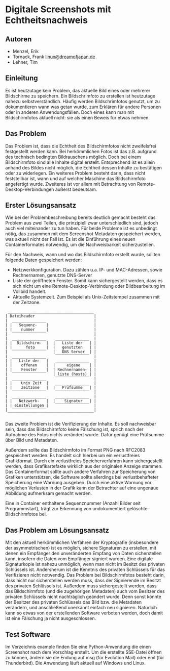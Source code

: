 # Digitale Screenshots mit Echtheitsnachweis



## Autoren
* Menzel, Erik
* Tornack, Frank <linux@dreamofjapan.de>
* Lehner, Tim

## Einleitung
Es ist heutzutage kein Problem, das aktuelle Bild eines oder mehrerer Bildschirme zu speichern. 
Ein Bildschrimfoto zu erstellen ist heutzutage nahezu selbstverständlich. Häufig werden Bildschrimfotos genutzt, 
um zu dokumentieren wann was getan wurde, zum Erklären für andere Personen oder in anderen Anwendungsfällen. 
Doch eines kann man mit Bildschirmfotos aktuell nicht: sie als einen Beweis für etwas nehmen.

## Das Problem
Das Problem ist, dass die Echtheit des Bildschirmfotos nicht zweifelsfrei festgestellt werden kann. Bei herkömmlichen Fotos ist das z.B. aufgrund des technisch bedingten Bildrauschens möglich.
Doch bei einem Bildschirmfoto sind alle Inhalte digital erstellt. Entsprechend ist es allein anhand des Bildes nicht möglich, die Echtheit dessen Inhalte zu bestätigen oder zu widerlegen.
Ein weiteres Problem besteht darin, dass nicht feststellbar ist, wann und auf welcher Maschine das Bildschirmfoto angefertigt wurde. Zweiteres ist vor allem mit Betrachtung von Remote-Desktop-Verbindungen äußerst bedeutsam.

## Erster Lösungsansatz
Wie bei der Problembeschreibung bereits deutlich gemacht besteht das Problem aus zwei Teilen, die prinzipiell zwar unterschiedlich sind, jedoch auch viel miteinander zu tun haben.
Für beide Probleme ist es unbedingt nötig, das zusammen mit dem Screenshot Metadaten gespeichert werden, was aktuell nicht der Fall ist. 
Es ist die Einführung eines neuen Containerformates notwendig, um die Nachweisbarkeit sicherzustellen.

Für den Nachweis, wann und wo das Bildschirmfoto erstellt wurde, sollten folgende Daten gespeichert werden:
* Netzwerkkonfiguration. Dazu zählen u.a. IP- und MAC-Adressen, sowie Rechnernamen, genutzte DNS-Server
* Liste der geöffneten Fenster. Somit kann sichergestellt werden, dass es sich nicht um eine Remote-Desktop-Verbindung oder Bildbearbeitung im Vollbild handelt. 
* Aktuelle Systemzeit. Zum Beispiel als Unix-Zeitstempel zusammen mit der Zeitzone.

```
 ______________________________________
| Dateiheader                          |
|  _______________                     |
| |   Sequenz-    |                    |
| |    nummer     |                    |
|  ‾‾‾‾‾‾‾‾‾‾‾‾‾‾‾                     |
|  _______________    _______________  |
| |  Bildschirm-  |  |   Liste der   | |
| |      foto     |  |   genutzten   | |
|  ‾‾‾‾‾‾‾‾‾‾‾‾‾‾‾   |   DNS Server  | |
|  _______________    ‾‾‾‾‾‾‾‾‾‾‾‾‾‾‾  |
| |   Liste der   |   _______________  |
| |    offenen    |  |     eigene    | |
| |    Fenster    |  | Rechnernamen- | |
|  ‾‾‾‾‾‾‾‾‾‾‾‾‾‾‾   | liste (hosts) | |
|  _______________    ‾‾‾‾‾‾‾‾‾‾‾‾‾‾‾  |
| |    Unix Zeit  |   _______________  |
| |    Zeitzone   |  |   Prüfsumme   | |
|  ‾‾‾‾‾‾‾‾‾‾‾‾‾‾‾    ‾‾‾‾‾‾‾‾‾‾‾‾‾‾‾  |
|  _______________    _______________  |
| |   Netzwerk-   |  |    Signatur   | |
| | einstellungen |   ‾‾‾‾‾‾‾‾‾‾‾‾‾‾‾  |
|  ‾‾‾‾‾‾‾‾‾‾‾‾‾‾‾                     |
 ‾‾‾‾‾‾‾‾‾‾‾‾‾‾‾‾‾‾‾‾‾‾‾‾‾‾‾‾‾‾‾‾‾‾‾‾‾‾
```

Das zweite Problem ist die Verifizierung der Inhalte. Es soll nachweisbar sein, dass das Bildschirmfoto keine Fälschung ist, sprich nach der Aufnahme des Fotos nichts verändert wurde. Dafür genügt eine Prüfsumme über Bild und Metadaten.

Außerdem sollte das Bildschirmfoto im Format PNG nach RFC2083 gespeichert werden. Es handelt sich hierbei um ein verlustfreies Grafikformat. Durch ein verlustfreies Speicherverfahren kann sichergestellt werden, dass Grafikartefakte wirklich aus der originalen Anzeige stammen.
Das Containerformat sollte auch andere Verfahren zur Speicherung von Grafiken unterstützen, die Software sollte allerdings bei verlustbehafteter Speicherung eine Warnung ausgeben. 
Durch eine aktive Warnung vor möglichen Verlusten in der Grafik kann der Betrachter auf eine ungenaue Abbildung aufmerksam gemacht werden.

Eine in Container enthaltene Sequenznummer (Anzahl Bilder seit Programmstart), trägt zur Erkennung von undokumentiert gelöschte Bildschirmfotos bei.

## Das Problem am Lösungsansatz
Mit den aktuell herkömmlichen Verfahren der Kryptografie (insbesondere der asymmetrischen) ist es möglich, sichere Signaturen zu erstellen, mit denen ein Empfänger den unveränderten Empfang von Daten sicherstellen kann, insofern die Daten vom Empfänger signiert wurden. Eine digitale Signaturkopie ist nahezu unmöglich, wenn man nicht im Besitzt des privaten Schlüssels ist. Andersherum ist die Kenntnis des privaten Schlüssels für das Verifizieren nicht notwendig.
Das Problem bei Bildschirmfotos besteht darin, dass nicht nur sicherstellen werden muss, dass der Signierende im Besitzt des privaten Schlüssels ist. Außerdem muss sichergestellt werden, dass das Bildschirmfoto (und die zugehörigen Metadaten) auch vom Besitzer des privaten Schlüssels nicht nachträglich geändert wurde. Denn sonst könnte der Besitzer des privaten Schlüssels das Bild bzw. die Metadaten verändern, und anschließend unerkannt einfach neu signieren.
Natürlich kann so etwas von der erstellenden Software verboten werden, doch damit ist eine Fälschung ja nicht ausgeschlossen.

## Test Software
Im Verzeichnis example finden Sie eine Python-Anwendung die einen Screenshot nach dem Vorschlag erstellt.
Um die erstellte SSE-Datei öffnen zu können, ändern sie die Endung auf msg (für Evolution Mail) oder eml (für Thunderbird).
Die Anwendung läuft aktuell auf Windows und Linux.
